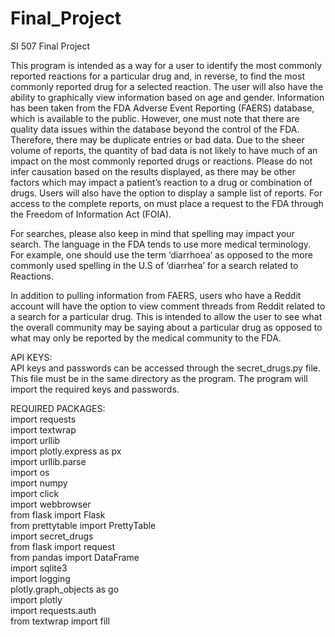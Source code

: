 # Final_Project
SI 507 Final Project

This program is intended as a way for a user to identify the most commonly reported reactions for a particular drug and, in reverse, to find the most commonly reported drug for a selected reaction.  The user will also have the ability to graphically view information based on age and gender.  Information has been taken from the FDA Adverse Event Reporting (FAERS) database, which is available to the public.  However, one must note that there are quality data issues within the database beyond the control of the FDA.  Therefore, there may be duplicate entries or bad data.   Due to the sheer volume of reports, the quantity of bad data is not likely to have much of an impact on the most commonly reported drugs or reactions.  Please do not infer causation based on the results displayed, as there may be other factors which may impact a patient’s reaction to a drug or combination of drugs.  Users will also have the option to display a sample list of reports.  For access to the complete reports, on must place a request to the FDA through the Freedom of Information Act (FOIA).

For searches, please also keep in mind that spelling may impact your search.  The language in the FDA tends to use more medical terminology.  For example, one should use the term ‘diarrhoea’ as opposed to the more commonly used spelling in the U.S of ‘diarrhea’ for a search related to Reactions.

In addition to pulling information from FAERS, users who have a Reddit account will have the option to view comment threads from Reddit related to a search for a particular drug.  This is intended to allow the user to see what the overall community may be saying about a particular drug as opposed to what may only be reported by the medical community to the FDA.

API KEYS: <br/> API keys and passwords can be accessed through the secret_drugs.py file.  This file must be in the same directory as the program.  The program will import the required keys and passwords.


REQUIRED PACKAGES: <br/>
import requests <br/>
import textwrap	<br/>
import urllib <br/>
import plotly.express as px <br/>
import urllib.parse <br/>
import os <br/>
import numpy <br/>
import click <br/>
import webbrowser <br/>
from flask import Flask <br/>
from prettytable import PrettyTable <br/>
import secret_drugs <br/>
from flask import request <br/>
from pandas import DataFrame <br/>
import sqlite3 <br/>
import logging <br/>
plotly.graph_objects as go <br/>
import plotly <br/>
import requests.auth <br/>
from textwrap import fill <br/>

